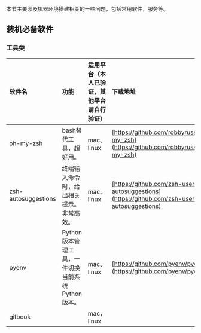 本节主要涉及机器环境搭建相关的一些问题，包括常用软件，服务等。

## 装机必备软件

### 工具类

| 软件名 | 功能 | 适用平台（本人已验证，其他平台请自行验证） | 下载地址 | 备注 |
| :--- | :--- | :--- | :--- | :--- |
| oh-my-zsh | bash替代工具，超好用。 | mac、linux | [https://github.com/robbyrussell/oh-my-zsh](https://github.com/robbyrussell/oh-my-zsh) |  |
| zsh-autosuggestions | 终端输入命令时，给出相关提示。非常高效。 | mac、linux | [https://github.com/zsh-users/zsh-autosuggestions](https://github.com/zsh-users/zsh-autosuggestions) |  |
| pyenv | Python版本管理工具，一件切换当前系统Python版本。 | mac、linux | [https://github.com/pyenv/pyenv](https://github.com/pyenv/pyenv) |  |
| gitbook |  | mac，linux |  |  |




